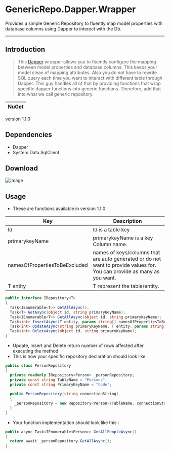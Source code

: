 # GenericRepo.Dapper.Wrapper
Provides a simple Generic Repository to fluently map model properties with database columns using Dapper to interect with the Db.

---
## Introduction
> This [Dapper](https://github.com/StackExchange/Dapper) wrapper allows you to fluently configure the mapping between model properties and database columns. 
> This keeps your model clean of mapping attributes. 
> Also you do not have to rewrite SQL query each time you want to interact with different table through Dapper.
> This guy handles all of that by providing functions that wrap specific dapper functions into generic functions. 
> Therefore, add that into what we call generic repository.

NuGet |
------------ |
version 1.1.0

## Dependencies
- Dapper
- System.Data.SqlClient 

## Download
![image](https://user-images.githubusercontent.com/32597717/114327603-05a46380-9b3a-11eb-84d0-64d4b89b02de.png)

## Usage
- These are functions available in version 1.1.0

Key | Description
------------ | ------------
Id | Id is a table key
primarykeyName | primarykeyName is a key Column name.
namesOfPropertiesToBeExcluded | names of keys/columns that are auto generated or do not want to provide values for. You can provide as many as you want.
T entity | T represent the table/entity.

```C#
public interface IRepository<T>
{
  Task<IEnumerable<T>> GetAllAsync();
  Task<T> GetAsync(object id, string primaryKeyName);
  Task<IEnumerable<T>> GetAllAsync(object id, string primaryKeyName);
  Task<int> InsertAsync(T entity, params string[] namesOfPropertiesToBeExcluded);
  Task<int> UpdateAsync(string primaryKeyName, T entity, params string[] namesOfPropertiesToBeExcluded);
  Task<int> DeleteAsync(object id, string primaryKeyName);
}
```
- Update, Insert and Delete return number of rows affected after executing the method
- This is how your specific repository declaration should look like

```C#
public class PersonRepository
{
  private readonly IRepository<Person> _personRepository;
  private const string TableName = "Persons";
  private const string PrimaryKeyName = "Code";
  
  public PersonRepository(string connectionString)
  {
    _personRepository = new Repository<Person>(TableName, connectionString);
  }
}
```
- Your function implementation should look like this :
```C#
public async Task<IEnumerable<Person>> GetAllPeopleAsync()
{
  return await _personRepository.GetAllAsync();
}
```



